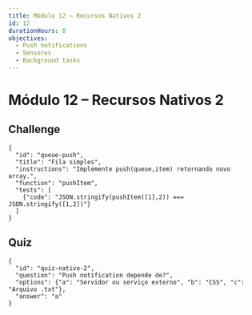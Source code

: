 ```yaml
---
title: Módulo 12 – Recursos Nativos 2
id: 12
durationHours: 8
objectives:
  - Push notifications
  - Sensores
  - Background tasks
---
```


# Módulo 12 – Recursos Nativos 2

## Challenge
```challenge
{
  "id": "queue-push",
  "title": "Fila simples",
  "instructions": "Implemente push(queue,item) retornando novo array.",
  "function": "pushItem",
  "tests": [
    {"code": "JSON.stringify(pushItem([1],2)) === JSON.stringify([1,2])"}
  ]
}
```

## Quiz
```quiz
{
  "id": "quiz-nativo-2",
  "question": "Push notification depende de?",
  "options": {"a": "Servidor ou serviço externo", "b": "CSS", "c": "Arquivo .txt"},
  "answer": "a"
}
```
